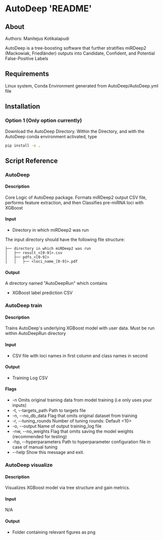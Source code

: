 # AutoDeep 'README'
## About

Authors: Manitejus Kotikalapudi

AutoDeep is a tree-boosting software that further stratifies miRDeep2 (Mackowiak, Friedländer) outputs into Candidate, Confident, and Potential False-Positive Labels


## Requirements

Linux system, Conda Environment generated from AutoDeep/AutoDeep.yml file

## Installation

### Option 1 (Only option currently)

Download the AutoDeep Directory.
Within the Directory, and with the AutoDeep conda environment activated, type

```sh
pip install -e .
```

## Script Reference

### AutoDeep 

#### Description

Core Logic of AutoDeep package. 
Formats miRDeep2 output CSV file, performs feature extraction, and then Classifies pre-miRNA loci with XGBoost

#### Input 

* Directory in which miRDeep2 was run

The input directory should have the following file structure:

    ├── directory in which miRDeep2 was run
    │   ├── result_<[0-9]>.csv
    │   ├── pdfs_<[0-9]>
    │   │   ├── <loci_name_[0-9]>.pdf

#### Output
A directory named "AutoDeepRun" which contains
* XGBoost label prediction CSV

### AutoDeep train

#### Description

Trains AutoDeep's underlying XGBoost model with user data.
Must be run within AutoDeepRun directory

#### Input 
* CSV file with loci names in first column and class names in second

#### Output
* Training Log CSV

#### Flags
* -n Omits original training data from model training (i.e only uses your inputs)
* -t, --targets_path <str>      Path to targets file
 * -n, --no_db_data              Flag that omits original dataset from training
 * -r, --tuning_rounds <int>     Number of tuning rounds: Default <10>
 * -o, --output <str>            Name of output training_log file
 * -nw, --no_weights             Flag that omits saving the model weights
                                (recommended for testing)
 * -hp, --hyperparameters <str>  Path to hyperparameter configuration file in
                                case of manual tuning
 * --help                        Show this message and exit.
### AutoDeep visualize

#### Description

Visualizes XGBoost model via tree structure and gain metrics.


#### Input 
N/A

#### Output
* Folder containing relevant figures as png


